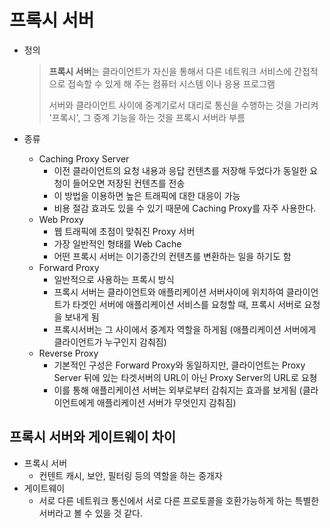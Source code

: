 # 프록시 서버

* 정의

  >  **프록시 서버**는 클라이언트가 자신을 통해서 다른 네트워크 서비스에 간접적으로 접속할 수 있게 해 주는 컴퓨터 시스템 이나 응용 프로그램
  >
  >  서버와 클라이언트 사이에 중계기로서 대리로 통신을 수행하는 것을 가리켜 '프록시', 그 중계 기능을 하는 것을 프록시 서버라 부름

* 종류

  * Caching Proxy Server
    * 이전 클라이언트의 요청 내용과 응답 컨텐츠를 저장해 두었다가 동일한 요청이 들어오면 저장된 컨텐츠를 전송
    * 이 방법을 이용하면 높은 트래픽에 대한 대응이 가능
    * 비용 절감 효과도 있을 수 있기 때문에 Caching Proxy를 자주 사용한다.
  * Web Proxy 
    * 웹 트래픽에 초점이 맞춰진 Proxy 서버
    * 가장 일반적인 형태를 Web Cache
    * 어떤 프록시 서버는 이기종간의 컨텐츠를 변환하는 일을 하기도 함
  * Forward Proxy
    * 일반적으로 사용하는 프록시 방식
    * 프록시 서버는 클라이언트와 애플리케이션 서버사이에 위치하여 클라이언트가 타겟인 서버에 애플리케이션 서비스를 요청할 때, 프록시 서버로 요청을 보내게 됨
    * 프록시서버는 그 사이에서 중계자 역할을 하게됨 (애플리케이션 서버에게 클라이언트가 누구인지 감춰짐)
  * Reverse Proxy
    * 기본적인 구성은 Forward Proxy와 동일하지만, 클라이언트는 Proxy Server 뒤에 있는 타겟서버의 URL이 아닌 Proxy Server의 URL로 요쳥
    * 이를 통해 애플리케이션 서버는 외부로부터 감춰지는 효과를 보게됨 (클라이언트에게 애플리케이션 서버가 무엇인지 감춰짐)



## 프록시 서버와 게이트웨이 차이

* 프록시 서버
  * 컨텐트 캐시, 보안, 필터링 등의 역할을 하는 중개자
* 게이트웨이
  *  서로 다른 네트워크 통신에서 서로 다른 프로토콜을 호환가능하게 하는 특별한 서버라고 볼 수 있을 것 같다.
